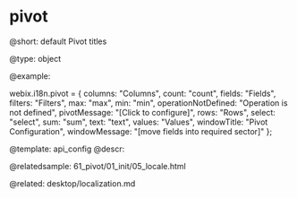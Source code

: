 pivot
=============

@short:
	default Pivot titles

@type: object

@example:

webix.i18n.pivot = {
    columns: "Columns",
    count: "count",
    fields: "Fields",
    filters: "Filters",
    max: "max",
    min: "min",
    operationNotDefined: "Operation is not defined",
    pivotMessage: "[Click to configure]",
    rows: "Rows",
    select: "select",
    sum: "sum",
    text: "text",
    values: "Values",
    windowTitle: "Pivot Configuration",
    windowMessage: "[move fields into required sector]"
};

@template:	api_config
@descr:
    
@relatedsample:
	61_pivot/01_init/05_locale.html
    
@related:
	desktop/localization.md